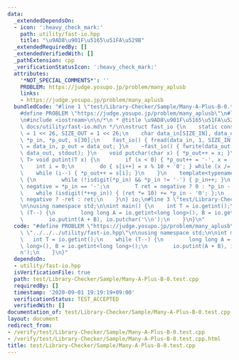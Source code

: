```yaml
---
data:
  _extendedDependsOn:
  - icon: ':heavy_check_mark:'
    path: utility/fast-io.hpp
    title: "\u9AD8\u901F\u5165\u51FA\u529B"
  _extendedRequiredBy: []
  _extendedVerifiedWith: []
  _pathExtension: cpp
  _verificationStatusIcon: ':heavy_check_mark:'
  attributes:
    '*NOT_SPECIAL_COMMENTS*': ''
    PROBLEM: https://judge.yosupo.jp/problem/many_aplusb
    links:
    - https://judge.yosupo.jp/problem/many_aplusb
  bundledCode: "#line 1 \"test/Library-Checker/Sample/Many-A-Plus-B-0.test.cpp\"\n\
    #define PROBLEM \"https://judge.yosupo.jp/problem/many_aplusb\"\n#line 1 \"utility/fast-io.hpp\"\
    \n#include <iostream>\n\n/*\n * @title \u9AD8\u901F\u5165\u51FA\u529B\n * @docs\
    \ docs/utility/fast-io.md\n */\n\nstruct fast_io {\n    static constexpr int SIZE_IN\
    \ = 1 << 26, SIZE_OUT = 1 << 26;\n    char data_in[SIZE_IN], data_out[SIZE_OUT],\
    \ *p_in, *p_out, s[30];\n    fast_io() { fread(data_in, 1, SIZE_IN, stdin), p_in\
    \ = data_in, p_out = data_out; }\n    ~fast_io() { fwrite(data_out, 1, p_out -\
    \ data_out, stdout); }\n    void putchar(char x) { *p_out++ = x; }\n    template<typename\
    \ T> void putint(T x) {\n        if (x < 0) { *p_out++ = '-', x = -x; }\n    \
    \    int i = 0;\n        do { s[i++] = x % 10 + '0'; } while (x /= 10);\n    \
    \    while (i--) { *p_out++ = s[i]; }\n    }\n    template<typename T=int> T getint()\
    \ {\n        while (!isdigit(*p_in) && *p_in != '-') { p_in++; }\n        bool\
    \ negative = *p_in == '-';\n        T ret = negative ? 0 : *p_in - '0';\n    \
    \    while (isdigit(*++p_in)) { (ret *= 10) += *p_in - '0'; };\n        return\
    \ negative ? -ret : ret;\n    }\n} io;\n#line 3 \"test/Library-Checker/Sample/Many-A-Plus-B-0.test.cpp\"\
    \n\nusing namespace std;\n\nint main() {\n    int T = io.getint();\n    while\
    \ (T--) {\n        long long A = io.getint<long long>(), B = io.getint<long long>();\n\
    \        io.putint(A + B), io.putchar('\\n');\n    }\n}\n"
  code: "#define PROBLEM \"https://judge.yosupo.jp/problem/many_aplusb\"\n#include\
    \ \"../../../utility/fast-io.hpp\"\n\nusing namespace std;\n\nint main() {\n \
    \   int T = io.getint();\n    while (T--) {\n        long long A = io.getint<long\
    \ long>(), B = io.getint<long long>();\n        io.putint(A + B), io.putchar('\\\
    n');\n    }\n}"
  dependsOn:
  - utility/fast-io.hpp
  isVerificationFile: true
  path: test/Library-Checker/Sample/Many-A-Plus-B-0.test.cpp
  requiredBy: []
  timestamp: '2020-09-01 19:19:19+09:00'
  verificationStatus: TEST_ACCEPTED
  verifiedWith: []
documentation_of: test/Library-Checker/Sample/Many-A-Plus-B-0.test.cpp
layout: document
redirect_from:
- /verify/test/Library-Checker/Sample/Many-A-Plus-B-0.test.cpp
- /verify/test/Library-Checker/Sample/Many-A-Plus-B-0.test.cpp.html
title: test/Library-Checker/Sample/Many-A-Plus-B-0.test.cpp
---
```

